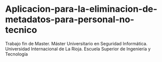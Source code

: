 # Aplicacion-para-la-eliminacion-de-metadatos-para-personal-no-tecnico
Trabajo fin de Master. Máster Universitario en Seguridad Informática. Universidad Internacional de La Rioja. Escuela Superior de Ingeniería y Tecnología
